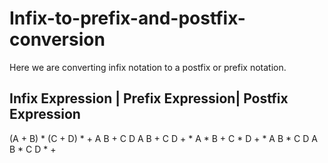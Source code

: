 # Infix-to-prefix-and-postfix-conversion
Here we are converting infix notation to a postfix or prefix notation.

Infix Expression |	  Prefix Expression|	  Postfix Expression
---------------------------------------------------------------
(A + B) * (C + D)	     * + A B + C D	        A B + C D + *
A * B + C * D	         + * A B * C D	        A B * C D * +
